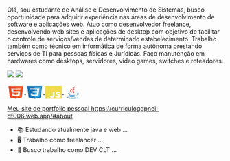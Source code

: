 ### 
Olá, sou estudante de Análise e Desenvolvimento de Sistemas, busco oportunidade para adquirir experiência nas áreas de desenvolvimento de software e aplicações web.
Atuo como desenvolvedor freelance, desenvolvendo web sites e aplicações de desktop com objetivo de facilitar o controle de serviços/vendas de determinado estabelecimento.
Trabalho também como técnico em informática de forma autônoma prestando serviços de TI para pessoas físicas e Jurídicas. Faço manutenção em hardwares como desktops, servidores, vídeo games, switches e roteadores.

<div>
  <a href="https://github.com/gdpnei2002">
  <img height="180em" src="https://github-readme-stats.vercel.app/api?username=gdpnei2002&show_icons=true&theme=dark&include_all_commits=true&count_private=true"/>
  <img height="180em" src="https://github-readme-stats.vercel.app/api/top-langs/?username=gdpnei2002&layout=compact&langs_count=7&theme=dark"/>
</div>
  <div style="display: inline_block"><br>
  <img align="center" alt="Rafa-HTML" height="30" width="40" src="https://raw.githubusercontent.com/devicons/devicon/master/icons/html5/html5-original.svg">
  <img align="center" alt="Rafa-CSS" height="30" width="40" src="https://raw.githubusercontent.com/devicons/devicon/master/icons/css3/css3-original.svg">
    <img align="center" alt="Rafa-Js" height="30" width="40" src="https://raw.githubusercontent.com/devicons/devicon/master/icons/javascript/javascript-plain.svg">
  <img align="center"  height="30" width="40" link rel="stylesheet" src="https://raw.githubusercontent.com/devicons/devicon/master/icons/java/java-original.svg">
 

Meu site de portfolio pessoal https://curriculogdpnei-df006.web.app/#about 
</div>

- 📚  Estudando atualmente java e web ...
- 🖥  Trabalho como freelancer ...
- 💼 Busco trabalho como DEV CLT ...


